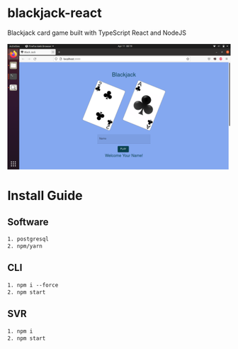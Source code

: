 # blackjack-react
Blackjack card game built with TypeScript React and NodeJS <br> <br>
![BlackJack Landing Page](https://github.com/wtriddle/blackjack-react/blob/master/landing_page.png)
# Install Guide
  ## Software
    1. postgresql
    2. npm/yarn
  ## CLI 
    1. npm i --force
    2. npm start
  ## SVR
    1. npm i
    2. npm start
